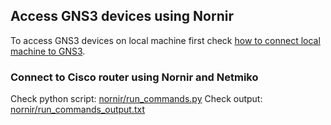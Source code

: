 ## Access GNS3 devices using Nornir

To access GNS3 devices on local machine first check [how to connect local machine to GNS3](gns3-docs/connect_lm_to_gns3_telnet.md).

### Connect to Cisco router using Nornir and Netmiko

Check python script: [nornir/run_commands.py](nornir/run_commands.py)
Check output: [nornir/run_commands_output.txt](nornir/run_commands_output.txt)